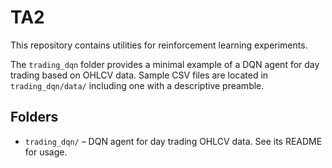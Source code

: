# TA2

This repository contains utilities for reinforcement learning experiments.

The `trading_dqn` folder provides a minimal example of a DQN agent for day
trading based on OHLCV data.  Sample CSV files are located in
`trading_dqn/data/` including one with a descriptive preamble.

## Folders

- `trading_dqn/` – DQN agent for day trading OHLCV data. See its README for usage.
